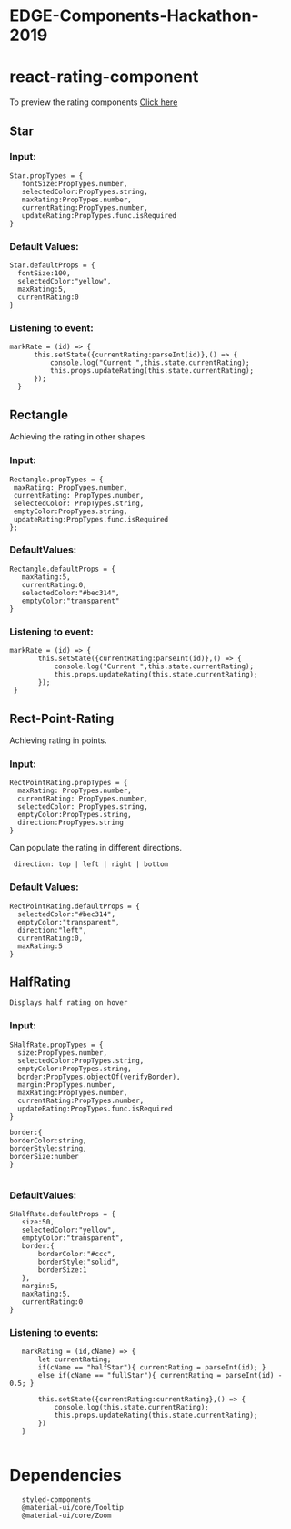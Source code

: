 # EDGE-Components-Hackathon-2019
# react-rating-component
To preview the rating components [Click here](https://rjomv8kmyo.codesandbox.io/) 
  
## Star

###  Input:
 
 ```
 Star.propTypes = {
    fontSize:PropTypes.number,
    selectedColor:PropTypes.string,
    maxRating:PropTypes.number,
    currentRating:PropTypes.number,
    updateRating:PropTypes.func.isRequired
}

 ```
 
 ###  Default Values:
  
  ```
  Star.defaultProps = {
    fontSize:100,
    selectedColor:"yellow",
    maxRating:5,
    currentRating:0
}  
  ```
  
 ### Listening to event:
 
  ```
  markRate = (id) => {
        this.setState({currentRating:parseInt(id)},() => {
            console.log("Current ",this.state.currentRating);
            this.props.updateRating(this.state.currentRating);
        });
    }

  ```
  
  ## Rectangle
  Achieving the rating in other shapes
  
### Input:
   ```
   Rectangle.propTypes = {
    maxRating: PropTypes.number,
    currentRating: PropTypes.number,
    selectedColor: PropTypes.string,
    emptyColor:PropTypes.string,
    updateRating:PropTypes.func.isRequired
};
 ```
  
### DefaultValues:
 ```
 Rectangle.defaultProps = {
    maxRating:5,
    currentRating:0,
    selectedColor:"#bec314",
    emptyColor:"transparent"
} 

 ```
 
 ### Listening to event:
 ```
 markRate = (id) => {       
        this.setState({currentRating:parseInt(id)},() => {
            console.log("Current ",this.state.currentRating);
            this.props.updateRating(this.state.currentRating);
        });
  } 
  ```
  
  ## Rect-Point-Rating
  Achieving rating in points.
  
  ### Input:
  ```
  RectPointRating.propTypes = {
    maxRating: PropTypes.number,
    currentRating: PropTypes.number,
    selectedColor: PropTypes.string,
    emptyColor:PropTypes.string,
    direction:PropTypes.string   
}

  ```
  Can populate the rating in different directions.
  
  ```
   direction: top | left | right | bottom
  ```
  
  ### Default Values:
  ```
  RectPointRating.defaultProps = {    
    selectedColor:"#bec314",
    emptyColor:"transparent",
    direction:"left",
    currentRating:0,
    maxRating:5
}

  ```
  
  ## HalfRating
    Displays half rating on hover
    
  ### Input:
  ```
 SHalfRate.propTypes = {
    size:PropTypes.number,
    selectedColor:PropTypes.string,
    emptyColor:PropTypes.string,
    border:PropTypes.objectOf(verifyBorder),
    margin:PropTypes.number,
    maxRating:PropTypes.number,
    currentRating:PropTypes.number,
    updateRating:PropTypes.func.isRequired
}

border:{
  borderColor:string,
  borderStyle:string,
  borderSize:number
}


  ```
  
 ### DefaultValues:
 ```
SHalfRate.defaultProps = {
    size:50,
    selectedColor:"yellow",
    emptyColor:"transparent",
    border:{
        borderColor:"#ccc",
        borderStyle:"solid",
        borderSize:1       
    },
    margin:5,  
    maxRating:5,
    currentRating:0
}
 ```
 
 ### Listening to events:
 ```
    markRating = (id,cName) => {
        let currentRating;
        if(cName == "halfStar"){ currentRating = parseInt(id); }
        else if(cName == "fullStar"){ currentRating = parseInt(id) - 0.5; }

        this.setState({currentRating:currentRating},() => {
            console.log(this.state.currentRating);
            this.props.updateRating(this.state.currentRating);
        })
    }
    
  ```
    
  
  
# Dependencies 
```  
   styled-components
   @material-ui/core/Tooltip
   @material-ui/core/Zoom  
   
 ```
